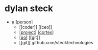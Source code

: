 # dylan steck

- a [[person]]
  - [[coder]] [[ceo]]
  - [[project]] [[cortex]]
  - [[go]] [[git]]
  - [[git]] github.com/stecktechnologies


[//begin]: # "Autogenerated link references for markdown compatibility"
[person]: person "Person"
[project]: project "Project"
[cortex]: cortex "cortex"
[go]: go "Go"
[//end]: # "Autogenerated link references"